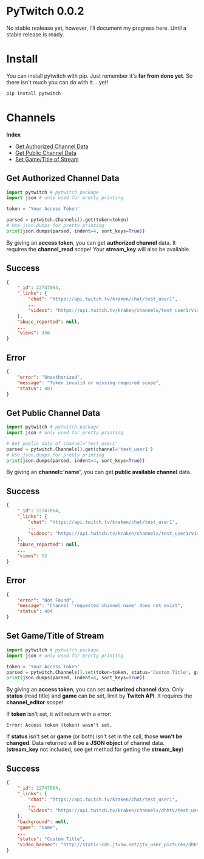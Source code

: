 PyTwitch 0.0.2
===

No stable realease yet, however, I'll document my progress here. Until a stable release is ready.

Install
===

You can install pytwitch with pip. Just remember it's __far from done yet__. So there isn't much you can do with it... yet!

```bash
pip install pytwitch
```

Channels
===

__Index__

- [Get Authorized Channel Data](#get-authorized-channel-data)
- [Get Public Channel Data](#get-public-channel-data)
- [Set Game/Title of Stream](#set-gametitle-of-stream)

Get Authorized Channel Data
---

```python
import pytwitch # pytwitch package
import json # only used for pretty printing

token = 'Your Access Token'

parsed = pytwitch.Channels().get(token=token)
# Use json.dumps for pretty printing
print(json.dumps(parsed, indent=4, sort_keys=True))
```

By giving an __access token__, you can get __authorized channel__ data.
It requires the __channel_read__ scope!
Your __stream_key__ will also be available.

Success
---

```json
{
    "_id": 22747064,
    "_links": {
        "chat": "https://api.twitch.tv/kraken/chat/test_user1",
        ...
        "videos": "https://api.twitch.tv/kraken/channels/test_user1/videos"
    },
    "abuse_reported": null,
    ...
    "views": 356
}
```

Error
---

```json
{
    "error": "Unauthorized",
    "message": "Token invalid or missing required scope",
    "status": 401
}
```

Get Public Channel Data
---

```python
import pytwitch # pytwitch package
import json # only used for pretty printing

# Get public data of channel='test_user1'
parsed = pytwitch.Channels().get(channel='test_user1')
# Use json.dumps for pretty printing
print(json.dumps(parsed, indent=4, sort_keys=True))
```

By giving an __channel='name'__, you can get __public available channel__ data.

Success
---

```json
{
    "_id": 22747064,
    "_links": {
        "chat": "https://api.twitch.tv/kraken/chat/test_user1",
        ...
        "videos": "https://api.twitch.tv/kraken/channels/test_user1/videos"
    },
    "abuse_reported": null,
    ...
    "views": 52
}
```

Error
---

```json
{
    "error": "Not Found",
    "message": "Channel 'requested channel name' does not exist",
    "status": 404
}
```

Set Game/Title of Stream
---

```python
import pytwitch # pytwitch package
import json # only used for pretty printing

token = 'Your Access Token'
parsed = pytwitch.Channels().set(token=token, status='Custom Title', game="Game")
print(json.dumps(parsed, indent=4, sort_keys=True))
```

By giving an __access token__, you can set __authorized channel__ data.
Only __status__ (read title) and __game__ can be set, limit by __Twitch API__.
It requires the __channel_editor__ scope!

If __token__ isn't set, it will return with a error:

```
Error: Access token (token) wasn't set.
```

If __status__ isn't set or __game__ (or both) isn't set in the call, those __won't be changed__.
Data returned will be a __JSON object__ of channel data. (__stream_key__ not included, see get method for getting the __stream_key__)

Success
---

```json
{
    "_id": 22747064,
    "_links": {
        "chat": "https://api.twitch.tv/kraken/chat/test_user1",
        ...
        "videos": "https://api.twitch.tv/kraken/channels/dhhtv/test_user1"
    },
    "background": null,
    "game": "Game",
    ...
    "status": "Custom Title",
    "video_banner": "http://static-cdn.jtvnw.net/jtv_user_pictures/dhhtv-channel_offline_image-c7687423fa9f7b40-640x360.jpeg"
}
```
